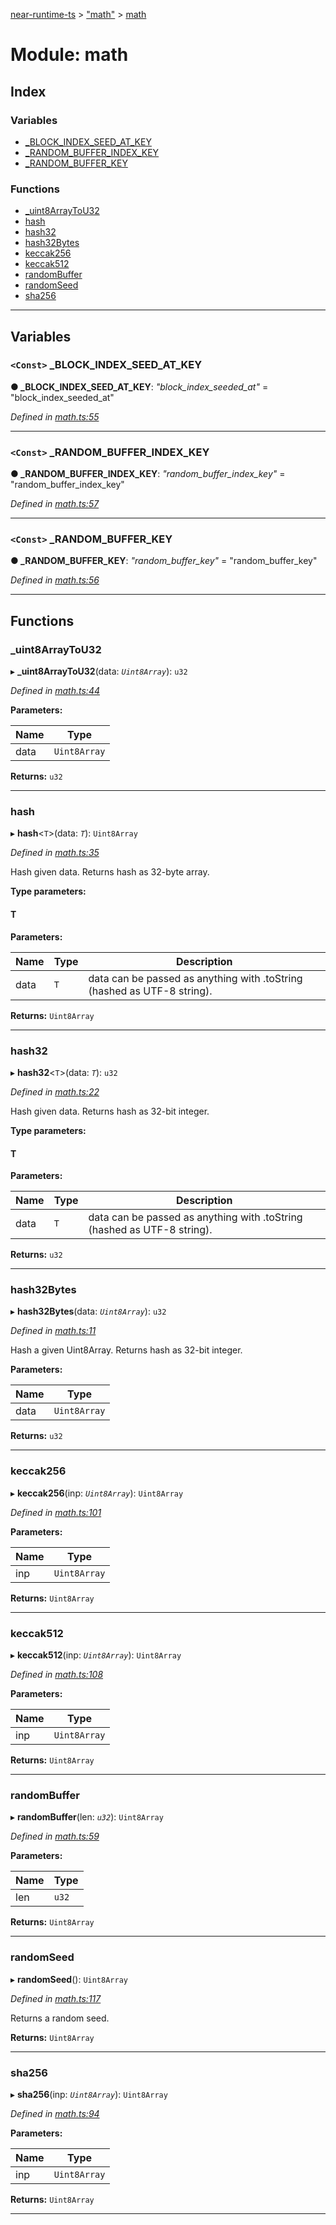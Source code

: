 [near-runtime-ts](../README.md) > ["math"](../modules/_math_.md) > [math](../modules/_math_.math.md)

# Module: math

## Index

### Variables

* [_BLOCK_INDEX_SEED_AT_KEY](_math_.math.md#_block_index_seed_at_key)
* [_RANDOM_BUFFER_INDEX_KEY](_math_.math.md#_random_buffer_index_key)
* [_RANDOM_BUFFER_KEY](_math_.math.md#_random_buffer_key)

### Functions

* [_uint8ArrayToU32](_math_.math.md#_uint8arraytou32)
* [hash](_math_.math.md#hash)
* [hash32](_math_.math.md#hash32)
* [hash32Bytes](_math_.math.md#hash32bytes)
* [keccak256](_math_.math.md#keccak256)
* [keccak512](_math_.math.md#keccak512)
* [randomBuffer](_math_.math.md#randombuffer)
* [randomSeed](_math_.math.md#randomseed)
* [sha256](_math_.math.md#sha256)

---

## Variables

<a id="_block_index_seed_at_key"></a>

### `<Const>` _BLOCK_INDEX_SEED_AT_KEY

**● _BLOCK_INDEX_SEED_AT_KEY**: *"block_index_seeded_at"* = "block_index_seeded_at"

*Defined in [math.ts:55](https://github.com/nearprotocol/near-runtime-ts/blob/6995971/assembly/math.ts#L55)*

___
<a id="_random_buffer_index_key"></a>

### `<Const>` _RANDOM_BUFFER_INDEX_KEY

**● _RANDOM_BUFFER_INDEX_KEY**: *"random_buffer_index_key"* = "random_buffer_index_key"

*Defined in [math.ts:57](https://github.com/nearprotocol/near-runtime-ts/blob/6995971/assembly/math.ts#L57)*

___
<a id="_random_buffer_key"></a>

### `<Const>` _RANDOM_BUFFER_KEY

**● _RANDOM_BUFFER_KEY**: *"random_buffer_key"* = "random_buffer_key"

*Defined in [math.ts:56](https://github.com/nearprotocol/near-runtime-ts/blob/6995971/assembly/math.ts#L56)*

___

## Functions

<a id="_uint8arraytou32"></a>

###  _uint8ArrayToU32

▸ **_uint8ArrayToU32**(data: *`Uint8Array`*): `u32`

*Defined in [math.ts:44](https://github.com/nearprotocol/near-runtime-ts/blob/6995971/assembly/math.ts#L44)*

**Parameters:**

| Name | Type |
| ------ | ------ |
| data | `Uint8Array` |

**Returns:** `u32`

___
<a id="hash"></a>

###  hash

▸ **hash**<`T`>(data: *`T`*): `Uint8Array`

*Defined in [math.ts:35](https://github.com/nearprotocol/near-runtime-ts/blob/6995971/assembly/math.ts#L35)*

Hash given data. Returns hash as 32-byte array.

**Type parameters:**

#### T 
**Parameters:**

| Name | Type | Description |
| ------ | ------ | ------ |
| data | `T` |  data can be passed as anything with .toString (hashed as UTF-8 string). |

**Returns:** `Uint8Array`

___
<a id="hash32"></a>

###  hash32

▸ **hash32**<`T`>(data: *`T`*): `u32`

*Defined in [math.ts:22](https://github.com/nearprotocol/near-runtime-ts/blob/6995971/assembly/math.ts#L22)*

Hash given data. Returns hash as 32-bit integer.

**Type parameters:**

#### T 
**Parameters:**

| Name | Type | Description |
| ------ | ------ | ------ |
| data | `T` |  data can be passed as anything with .toString (hashed as UTF-8 string). |

**Returns:** `u32`

___
<a id="hash32bytes"></a>

###  hash32Bytes

▸ **hash32Bytes**(data: *`Uint8Array`*): `u32`

*Defined in [math.ts:11](https://github.com/nearprotocol/near-runtime-ts/blob/6995971/assembly/math.ts#L11)*

Hash a given Uint8Array. Returns hash as 32-bit integer.

**Parameters:**

| Name | Type |
| ------ | ------ |
| data | `Uint8Array` |

**Returns:** `u32`

___
<a id="keccak256"></a>

###  keccak256

▸ **keccak256**(inp: *`Uint8Array`*): `Uint8Array`

*Defined in [math.ts:101](https://github.com/nearprotocol/near-runtime-ts/blob/6995971/assembly/math.ts#L101)*

**Parameters:**

| Name | Type |
| ------ | ------ |
| inp | `Uint8Array` |

**Returns:** `Uint8Array`

___
<a id="keccak512"></a>

###  keccak512

▸ **keccak512**(inp: *`Uint8Array`*): `Uint8Array`

*Defined in [math.ts:108](https://github.com/nearprotocol/near-runtime-ts/blob/6995971/assembly/math.ts#L108)*

**Parameters:**

| Name | Type |
| ------ | ------ |
| inp | `Uint8Array` |

**Returns:** `Uint8Array`

___
<a id="randombuffer"></a>

###  randomBuffer

▸ **randomBuffer**(len: *`u32`*): `Uint8Array`

*Defined in [math.ts:59](https://github.com/nearprotocol/near-runtime-ts/blob/6995971/assembly/math.ts#L59)*

**Parameters:**

| Name | Type |
| ------ | ------ |
| len | `u32` |

**Returns:** `Uint8Array`

___
<a id="randomseed"></a>

###  randomSeed

▸ **randomSeed**(): `Uint8Array`

*Defined in [math.ts:117](https://github.com/nearprotocol/near-runtime-ts/blob/6995971/assembly/math.ts#L117)*

Returns a random seed.

**Returns:** `Uint8Array`

___
<a id="sha256"></a>

###  sha256

▸ **sha256**(inp: *`Uint8Array`*): `Uint8Array`

*Defined in [math.ts:94](https://github.com/nearprotocol/near-runtime-ts/blob/6995971/assembly/math.ts#L94)*

**Parameters:**

| Name | Type |
| ------ | ------ |
| inp | `Uint8Array` |

**Returns:** `Uint8Array`

___

